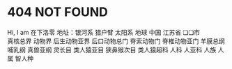 # 404 NOT FOUND

Hi, I am 在下洛零
地址：银河系 猎户臂 太阳系 地球 中国 江苏省 ❏❏市  
真核总界 动物界 后生动物亚界 后口动物总门 脊索动物门 脊椎动物亚门 羊膜总纲   
哺乳纲 真兽亚纲 灵长目 类人猿亚目 狭鼻猴次目 类人猿超科 人科 人亚科 人族 人属 智人种  
